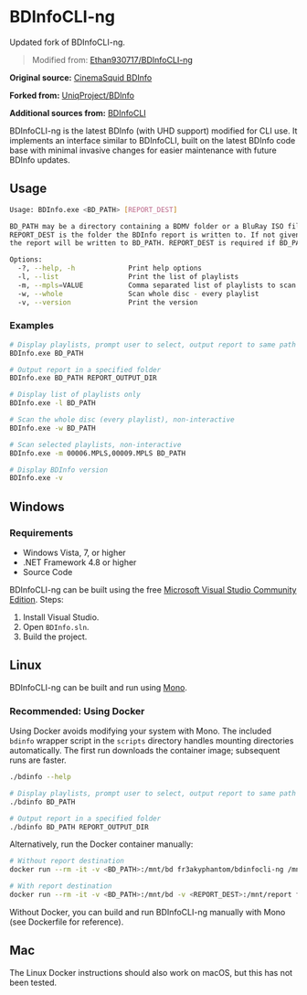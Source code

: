 # BDInfoCLI-ng

Updated fork of BDInfoCLI-ng.

> Modified from: [Ethan930717/BDInfoCLI-ng](https://github.com/Ethan930717/BDInfoCLI-ng/tree/kimoji-bdinfo)

**Original source:** [CinemaSquid BDInfo](https://www.videohelp.com/software/BDInfo)

**Forked from:** [UniqProject/BDInfo](https://github.com/UniqProject/BDInfo)

**Additional sources from:** [BDInfoCLI](https://github.com/Tripplesixty/BDInfoCLI)

BDInfoCLI-ng is the latest BDInfo (with UHD support) modified for CLI use. It implements an interface similar to BDInfoCLI, built on the latest BDInfo code base with minimal invasive changes for easier maintenance with future BDInfo updates.

## Usage

```bash
Usage: BDInfo.exe <BD_PATH> [REPORT_DEST]

BD_PATH may be a directory containing a BDMV folder or a BluRay ISO file.
REPORT_DEST is the folder the BDInfo report is written to. If not given, 
the report will be written to BD_PATH. REPORT_DEST is required if BD_PATH is an ISO file.

Options:
  -?, --help, -h             Print help options
  -l, --list                 Print the list of playlists
  -m, --mpls=VALUE           Comma separated list of playlists to scan
  -w, --whole                Scan whole disc - every playlist
  -v, --version              Print the version
```

### Examples

```bash
# Display playlists, prompt user to select, output report to same path
BDInfo.exe BD_PATH

# Output report in a specified folder
BDInfo.exe BD_PATH REPORT_OUTPUT_DIR

# Display list of playlists only
BDInfo.exe -l BD_PATH

# Scan the whole disc (every playlist), non-interactive
BDInfo.exe -w BD_PATH

# Scan selected playlists, non-interactive
BDInfo.exe -m 00006.MPLS,00009.MPLS BD_PATH

# Display BDInfo version
BDInfo.exe -v
```

## Windows

### Requirements

* Windows Vista, 7, or higher
* .NET Framework 4.8 or higher
* Source Code

BDInfoCLI-ng can be built using the free [Microsoft Visual Studio Community Edition](https://visualstudio.microsoft.com/vs/community/).
Steps:

1. Install Visual Studio.
2. Open `BDInfo.sln`.
3. Build the project.

## Linux

BDInfoCLI-ng can be built and run using [Mono](https://www.mono-project.com/).

### Recommended: Using Docker

Using Docker avoids modifying your system with Mono. The included `bdinfo` wrapper script in the `scripts` directory handles mounting directories automatically. The first run downloads the container image; subsequent runs are faster.

```bash
./bdinfo --help

# Display playlists, prompt user to select, output report to same path
./bdinfo BD_PATH

# Output report in a specified folder
./bdinfo BD_PATH REPORT_OUTPUT_DIR
```

Alternatively, run the Docker container manually:

```bash
# Without report destination
docker run --rm -it -v <BD_PATH>:/mnt/bd fr3akyphantom/bdinfocli-ng /mnt/bd

# With report destination
docker run --rm -it -v <BD_PATH>:/mnt/bd -v <REPORT_DEST>:/mnt/report fr3akyphantom/bdinfocli-ng /mnt/bd /mnt/report
```

Without Docker, you can build and run BDInfoCLI-ng manually with Mono (see Dockerfile for reference).

## Mac

The Linux Docker instructions should also work on macOS, but this has not been tested.
